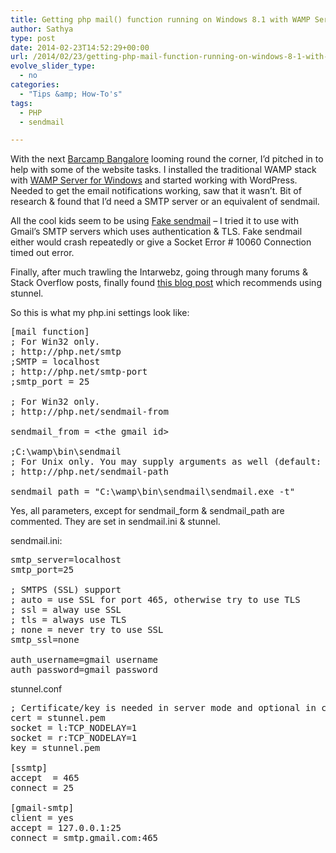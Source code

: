 ```yaml
---
title: Getting php mail() function running on Windows 8.1 with WAMP Server and configuring it to use Gmail’s SMTP servers
author: Sathya
type: post
date: 2014-02-23T14:52:29+00:00
url: /2014/02/23/getting-php-mail-function-running-on-windows-8-1-with-wamp-server-and-configuring-it-to-use-gmails-smtp-servers/
evolve_slider_type:
  - no
categories:
  - "Tips &amp; How-To's"
tags:
  - PHP
  - sendmail

---
```

With the next <a href="http://barcampbangalore.org/" target="_blank">Barcamp Bangalore</a> looming round the corner, I&#8217;d pitched in to help with some of the website tasks. I installed the traditional WAMP stack with <a href="http://www.wampserver.com/en/" target="_blank">WAMP Server for Windows</a> and started working with WordPress. Needed to get the email notifications working, saw that it wasn&#8217;t. Bit of research & found that I&#8217;d need a SMTP server or an equivalent of sendmail.

All the cool kids seem to be using <a href="http://glob.com.au/sendmail/" target="_blank">Fake sendmail</a> &#8211; I tried it to use with Gmail&#8217;s SMTP servers which uses authentication & TLS. Fake sendmail either would crash repeatedly or give a Socket Error # 10060 Connection timed out error.

Finally, after much trawling the Intarwebz, going through many forums & Stack Overflow posts, finally found <a href="http://yogeshchaugule.com/blog/2013/configure-sendmail-wamp" target="_blank">this blog post</a> which recommends using stunnel.

So this is what my php.ini settings look like:

<pre>[mail function]
; For Win32 only.
; http://php.net/smtp
;SMTP = localhost
; http://php.net/smtp-port
;smtp_port = 25

; For Win32 only.
; http://php.net/sendmail-from

sendmail_from = &lt;the gmail id&gt;

;C:\wamp\bin\sendmail
; For Unix only. You may supply arguments as well (default: "sendmail -t -i").
; http://php.net/sendmail-path

sendmail_path = "C:\wamp\bin\sendmail\sendmail.exe -t"</pre>

Yes, all parameters, except for sendmail\_form & sendmail\_path are commented. They are set in sendmail.ini & stunnel.

sendmail.ini:

<pre>smtp_server=localhost
smtp_port=25

; SMTPS (SSL) support
; auto = use SSL for port 465, otherwise try to use TLS
; ssl = alway use SSL
; tls = always use TLS
; none = never try to use SSL
smtp_ssl=none

auth_username=gmail username
auth_password=gmail password</pre>

stunnel.conf

<pre>; Certificate/key is needed in server mode and optional in client mode
cert = stunnel.pem
socket = l:TCP_NODELAY=1
socket = r:TCP_NODELAY=1
key = stunnel.pem

[ssmtp]
accept  = 465
connect = 25

[gmail-smtp]
client = yes
accept = 127.0.0.1:25
connect = smtp.gmail.com:465</pre>